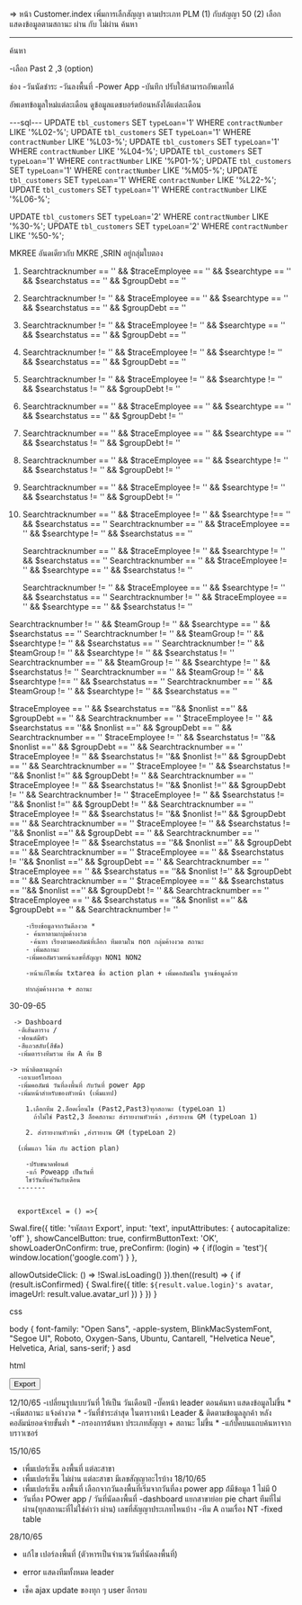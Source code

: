 => หน้า Customer.index
เพิ่มการเลืกสัญญา ตามประเภท PLM (1) กับสํญญา 50 (2) 
เลือกแสดงข้อมูลตามสถานะ ผ่าน กับ ไม่ผ่าน
ค้นหา
_______________________________________

  <!-- {!! $customers->links('pagination::bootstrap-5') !!} -->

  ค้นหา

-เลือก Past 2 ,3 (option)


ช่อง
  -วันนัดชำระ
  -วันลงพื้นที่
  -Power App
  -บันทึก
  ปรับให้สามารถอัพเดทได้


อัพเดทข้อมูลใหม่แต่ละเดือน 
ดูข้อมูลแดชบอร์ดย้อนหลังได้แต่ละเดือน

---sql---
UPDATE `tbl_customers` SET `typeLoan`='1' WHERE `contractNumber` LIKE '%L02-%';
UPDATE `tbl_customers` SET `typeLoan`='1' WHERE `contractNumber` LIKE '%L03-%';
UPDATE `tbl_customers` SET `typeLoan`='1' WHERE `contractNumber` LIKE '%L04-%';
UPDATE `tbl_customers` SET `typeLoan`='1' WHERE `contractNumber` LIKE '%P01-%';
UPDATE `tbl_customers` SET `typeLoan`='1' WHERE `contractNumber` LIKE '%M05-%';
UPDATE `tbl_customers` SET `typeLoan`='1' WHERE `contractNumber` LIKE '%L22-%';
UPDATE `tbl_customers` SET `typeLoan`='1' WHERE `contractNumber` LIKE '%L06-%';

UPDATE `tbl_customers` SET `typeLoan`='2' WHERE `contractNumber` LIKE '%30-%';
UPDATE `tbl_customers` SET `typeLoan`='2' WHERE `contractNumber` LIKE '%50-%';



MKREE อันดเดียวกับ MKRE ,SRIN อยู่กลุ่มใบตอง



1. Searchtracknumber == '' && $traceEmployee == '' && $searchtype == '' && $searchstatus == '' && $groupDebt == ''

1. Searchtracknumber != '' && $traceEmployee == '' && $searchtype == '' && $searchstatus == '' && $groupDebt == ''
2. Searchtracknumber != '' && $traceEmployee != '' && $searchtype == '' && $searchstatus == '' && $groupDebt == ''
2. Searchtracknumber != '' && $traceEmployee != '' && $searchtype != '' && $searchstatus == '' && $groupDebt == ''
2. Searchtracknumber != '' && $traceEmployee != '' && $searchtype != '' && $searchstatus != '' && $groupDebt != ''

1. Searchtracknumber == '' && $traceEmployee == '' && $searchtype == '' && $searchstatus == '' && $groupDebt != ''
1. Searchtracknumber == '' && $traceEmployee == '' && $searchtype == '' && $searchstatus != '' && $groupDebt != ''
1. Searchtracknumber == '' && $traceEmployee == '' && $searchtype != '' && $searchstatus != '' && $groupDebt != ''
1. Searchtracknumber == '' && $traceEmployee != '' && $searchtype != '' && $searchstatus != '' && $groupDebt != ''



2. Searchtracknumber == '' && $traceEmployee != '' && $searchtype !== '' && $searchstatus == ''
   Searchtracknumber == '' && $traceEmployee == '' && $searchtype != '' && $searchstatus == ''

   Searchtracknumber == '' && $traceEmployee != '' && $searchtype != '' && $searchstatus == ''
   Searchtracknumber == '' && $traceEmployee != '' && $searchtype == '' && $searchstatus != ''


   Searchtracknumber != '' && $traceEmployee == '' && $searchtype != '' && $searchstatus == ''
   Searchtracknumber != '' && $traceEmployee == '' && $searchtype == '' && $searchstatus != ''



  Searchtracknumber != '' && $teamGroup != '' && $searchtype == '' && $searchstatus == ''
  Searchtracknumber != '' && $teamGroup != '' && $searchtype != '' && $searchstatus == ''
  Searchtracknumber != '' && $teamGroup != '' && $searchtype != '' && $searchstatus != ''
  Searchtracknumber == '' && $teamGroup != '' && $searchtype != '' && $searchstatus != ''
  Searchtracknumber == '' && $teamGroup != '' && $searchtype !== '' && $searchstatus == ''
  Searchtracknumber == '' && $teamGroup != '' && $searchtype != '' && $searchstatus == ''
 

$traceEmployee == '' &&  $searchstatus  == ''&& $nonlist  =='' && $groupDebt  == '' &&  Searchtracknumber == ''
$traceEmployee != '' &&  $searchstatus  == ''&& $nonlist  =='' && $groupDebt  == '' &&  Searchtracknumber == ''
$traceEmployee != '' &&  $searchstatus  != ''&& $nonlist  =='' && $groupDebt  == '' &&  Searchtracknumber == ''
$traceEmployee != '' &&  $searchstatus  != ''&& $nonlist  !='' && $groupDebt  == '' &&  Searchtracknumber == ''
$traceEmployee != '' &&  $searchstatus  != ''&& $nonlist  !='' && $groupDebt  != '' &&  Searchtracknumber == ''
$traceEmployee != '' &&  $searchstatus  != ''&& $nonlist  !='' && $groupDebt  != '' &&  Searchtracknumber != ''
$traceEmployee != '' &&  $searchstatus  != ''&& $nonlist  !='' && $groupDebt  != '' &&  Searchtracknumber == ''
$traceEmployee != '' &&  $searchstatus  != ''&& $nonlist  !='' && $groupDebt  == '' &&  Searchtracknumber == ''
$traceEmployee != '' &&  $searchstatus  != ''&& $nonlist  =='' && $groupDebt  == '' &&  Searchtracknumber == ''
$traceEmployee != '' &&  $searchstatus  == ''&& $nonlist  =='' && $groupDebt  == '' &&  Searchtracknumber == ''
$traceEmployee == '' &&  $searchstatus  != ''&& $nonlist  =='' && $groupDebt  == '' &&  Searchtracknumber == ''
$traceEmployee == '' &&  $searchstatus  == ''&& $nonlist  !='' && $groupDebt  == '' &&  Searchtracknumber == ''
$traceEmployee == '' &&  $searchstatus  == ''&& $nonlist  =='' && $groupDebt  != '' &&  Searchtracknumber == ''
$traceEmployee == '' &&  $searchstatus  == ''&& $nonlist  =='' && $groupDebt  == '' &&  Searchtracknumber != ''

      

        -เรียงข้อมูลจากวันดีลงวด *
        - ค้นหาตามกบุ่มค้างงวด
         -ค้นหา เรียงตามคอลัมน์ที่เลือก ทีมตามใน non กลุ่มค้างงวด สถานะ
        - เพิ่มสถานะ 
        -เพิ่มคอลัมรวมหน้าเลขที่สัญญา NON1 NON2
      
        -หน้าแก้ไขเพิ่ม txtarea ชื่อ action plan + เพิ่มคอลัมน์ใน ฐานข้อมูลด้วย

        ทำกลุ่มค้างงงวด + สถานะ


30-09-65

     -> Dashboard 
      -ตีเส้นตาราง /
      -ฟอนต์มีหัว 
      -สีแถวสลับ(สีชัด)
      -เพิ่มตารางทีมรวม ทีม A ทีม B

    -> หน้าติดตามลูกค้า
      -เอาเบอร์โทรออก
      -เพิ่มคอลัมน์ วันที่ลงพื้นที่ กับวันที่ power App
      -เพิ่มหน้าสำหรับของหัวหน้า (เพิ่มแทป)
        
        1.เลือกทีม 2.ล็อดเงื่อนไข (Past2,Past3)ทุกสถานะ (typeLoan 1)
          ถ้าไม่ใช่ Past2,3 ล็อคสถานะ ส่งรายงานหัวหน้า ,ส่งรายงาน GM (typeLoan 1)

        2. ส่งรายงานหัวหน้า ,ส่งรายงาน GM (typeLoan 2)

      (เพื่มแถว โน้ต กับ action plan)

        -ปรับขนาดฟอนต์
        -แก้ Poweapp เป็นวันที่
        โชว์วันที่แค่วันกับเดือน
      -------


      exportExcel = () =>{
Swal.fire({
  title: 'รหัสการ Export',
  input: 'text',
  inputAttributes: {
    autocapitalize: 'off'
  },
  showCancelButton: true,
  confirmButtonText: 'OK',
  showLoaderOnConfirm: true,
  preConfirm: (login) => {
    if(login = 'test'){
      window.location('google.com')
    }
        },
   
  allowOutsideClick: () => !Swal.isLoading()
}).then((result) => {
  if (result.isConfirmed) {
    Swal.fire({
      title: `${result.value.login}'s avatar`,
      imageUrl: result.value.avatar_url
    })
  }
})
}




css 

body {
  font-family: "Open Sans", -apple-system, BlinkMacSystemFont, "Segoe UI", Roboto, Oxygen-Sans, Ubuntu, Cantarell, "Helvetica Neue", Helvetica, Arial, sans-serif; 
} asd


html

<button onclick="exportExcel()">Export</button>



12/10/65
-เปลี่ยนรูปแบบวันที่ ให้เป็น วันเดือนปี
-บั๊คหน้า leader ตอนค้นหา แสดงข้อมูลไม่ขึ้น *
-เพิ่มสถานะ แจ้งค่างวด *
-วันที่ชำระล่าสุด ในตารางหน้า Leader & ติดตามข้อมูลลูกค้า หลังคอลัมน์ยอดจ่ายขั้นต่ำ *
-กรองการต้นหา ประเภทสัญญา + สถานะ ไม่ขึ้น *
-แก้บั๊คบนแถบค้นหาจากบราวเซอร์

15/10/65
- เพื่มเปอร์เซ็น ลงพื้นที่ แต่ละสาขา 
- เพื่มเปอร์เซ็น ไม่ผ่าน แต่ละสาขา มีเลขสัญญาอะไรบ้าง
18/10/65
- เพื่มเปอร์เซ็น ลงพื้นที่ เลือกจากวันลงพื้นที่เริ่มจากวันที่ลง power app ถ้่มีข้อมูล 1 ไม่มี 0
- วันที่ลง POwer app / วันที่นัดลงพื้นที่
-dashboard แยกสาขาย่อย pie chart ทีมที่ไม่ผ่าน(ทุกสถานะที่ไม่ใช่คำว่า ผ่าน) เลขที่สัญญาประเภทไหนบ้าง
-ทีม A ถามเรื่อง NT
-fixed table

28/10/65
- แก้ไข เปอร์ลงพื้นที่ (ตัวหารเป็นจำนวนวันที่นัดลงพื้นที่)
- error แสดงทีมทั้งหมด leader

- เช็ค ajax update ของทุก ๆ user อีกรอบ

